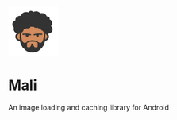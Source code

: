 ![Mali Icon](https://raw.githubusercontent.com/IamIsPra/Mali/master/assets/mali_icon.png)

# Mali
An image loading and caching library for Android
